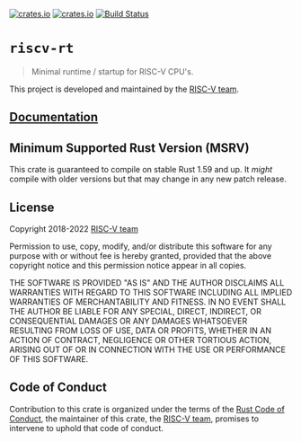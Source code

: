 [![crates.io](https://img.shields.io/crates/d/riscv-rt.svg)](https://crates.io/crates/riscv-rt)
[![crates.io](https://img.shields.io/crates/v/riscv-rt.svg)](https://crates.io/crates/riscv-rt)
[![Build Status](https://travis-ci.org/rust-embedded/riscv-rt.svg?branch=master)](https://travis-ci.org/rust-embedded/riscv-rt)

# `riscv-rt`

> Minimal runtime / startup for RISC-V CPU's.

This project is developed and maintained by the [RISC-V team][team].

## [Documentation](https://docs.rs/crate/riscv-rt)

## Minimum Supported Rust Version (MSRV)

This crate is guaranteed to compile on stable Rust 1.59 and up. It _might_
compile with older versions but that may change in any new patch release.

## License

Copyright 2018-2022 [RISC-V team][team]

Permission to use, copy, modify, and/or distribute this software for any purpose
with or without fee is hereby granted, provided that the above copyright notice
and this permission notice appear in all copies.

THE SOFTWARE IS PROVIDED "AS IS" AND THE AUTHOR DISCLAIMS ALL WARRANTIES WITH
REGARD TO THIS SOFTWARE INCLUDING ALL IMPLIED WARRANTIES OF MERCHANTABILITY AND
FITNESS. IN NO EVENT SHALL THE AUTHOR BE LIABLE FOR ANY SPECIAL, DIRECT,
INDIRECT, OR CONSEQUENTIAL DAMAGES OR ANY DAMAGES WHATSOEVER RESULTING FROM LOSS
OF USE, DATA OR PROFITS, WHETHER IN AN ACTION OF CONTRACT, NEGLIGENCE OR OTHER
TORTIOUS ACTION, ARISING OUT OF OR IN CONNECTION WITH THE USE OR PERFORMANCE OF
THIS SOFTWARE.

## Code of Conduct

Contribution to this crate is organized under the terms of the [Rust Code of
Conduct][coc], the maintainer of this crate, the [RISC-V team][team], promises
to intervene to uphold that code of conduct.

[coc]: CODE_OF_CONDUCT.md
[team]: https://github.com/rust-embedded/wg#the-risc-v-team
